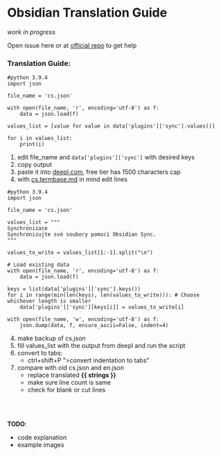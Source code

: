 # Obsidian Translation Guide
*work in progress*

Open issue here or at [official repo](https://www.github.com/obsidianmd/obsidian-translations/issues) to get help

### Translation Guide:
```
#python 3.9.4
import json

file_name = 'cs.json'

with open(file_name, 'r', encoding='utf-8') as f:
    data = json.load(f)

values_list = [value for value in data['plugins']['sync'].values()]

for i in values_list:
    print(i)
```

1. edit file_name and `data['plugins']['sync']` with desired keys
2. copy output
3. paste it into [deepl.com](https://www.deepl.com/translator), free tier has 1500 characters cap
4. with [cs.termbase.md](https://github.com/obsidianmd/obsidian-translations/blob/master/cs.termbase.md) in mind edit lines
```
#python 3.9.4
import json

file_name = 'cs.json'

values_list = """
Synchronizace
Synchronizujte své soubory pomocí Obsidian Sync.
"""

values_to_write = values_list[1:-1].split("\n")

# Load existing data
with open(file_name, 'r', encoding='utf-8') as f:
    data = json.load(f)

keys = list(data['plugins']['sync'].keys())
for i in range(min(len(keys), len(values_to_write))): # Choose whichever length is smaller
    data['plugins']['sync'][keys[i]] = values_to_write[i]

with open(file_name, 'w', encoding='utf-8') as f:
    json.dump(data, f, ensure_ascii=False, indent=4)
```
4. make backup of cs.json
5. fill values_list with the output from deepl and run the script
6. convert to tabs: 
    - ctrl+shift+P ">convert indentation to tabs"
7. compare with old cs.json and en.json
    - replace translated **{{ strings }}**
    - make sure line count is same
    - check for blank or cut lines

<br>
<br>

**TODO**:
- code explanation
- example images